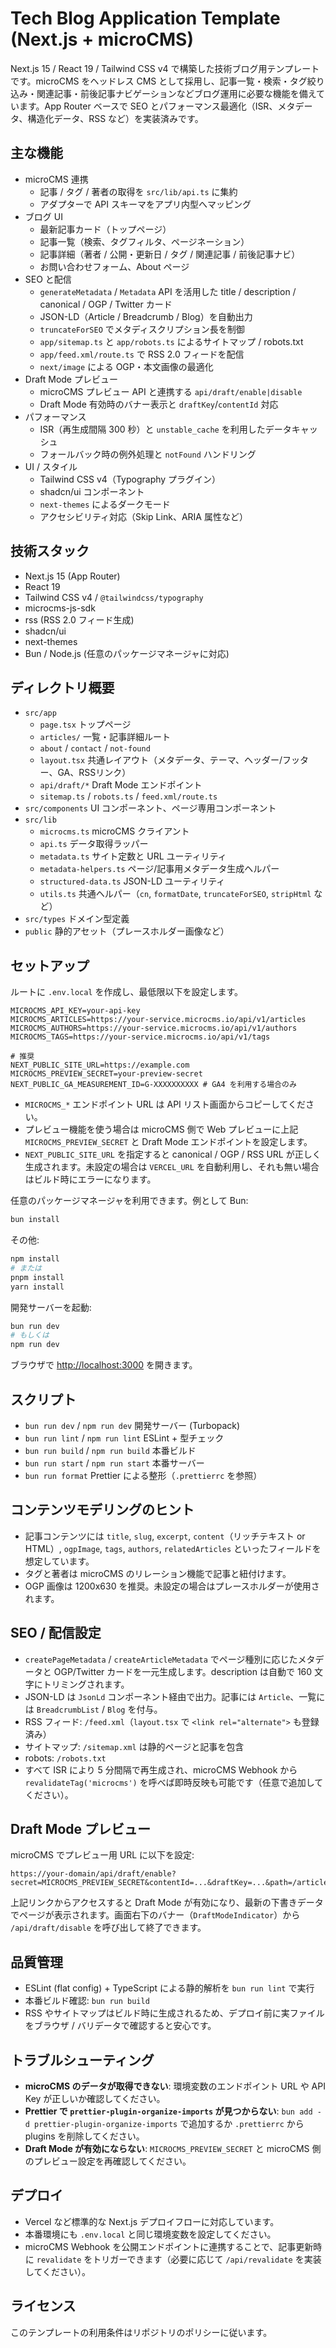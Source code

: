 Tech Blog Application Template (Next.js + microCMS)
==================================================

Next.js 15 / React 19 / Tailwind CSS v4 で構築した技術ブログ用テンプレートです。microCMS をヘッドレス CMS として採用し、記事一覧・検索・タグ絞り込み・関連記事・前後記事ナビゲーションなどブログ運用に必要な機能を備えています。App Router ベースで SEO とパフォーマンス最適化（ISR、メタデータ、構造化データ、RSS など）を実装済みです。

主な機能
--------

- microCMS 連携
  - 記事 / タグ / 著者の取得を `src/lib/api.ts` に集約
  - アダプターで API スキーマをアプリ内型へマッピング
- ブログ UI
  - 最新記事カード（トップページ）
  - 記事一覧（検索、タグフィルタ、ページネーション）
  - 記事詳細（著者 / 公開・更新日 / タグ / 関連記事 / 前後記事ナビ）
  - お問い合わせフォーム、About ページ
- SEO と配信
  - `generateMetadata` / `Metadata` API を活用した title / description / canonical / OGP / Twitter カード
  - JSON-LD（Article / Breadcrumb / Blog）を自動出力
  - `truncateForSEO` でメタディスクリプション長を制御
  - `app/sitemap.ts` と `app/robots.ts` によるサイトマップ / robots.txt
  - `app/feed.xml/route.ts` で RSS 2.0 フィードを配信
  - `next/image` による OGP・本文画像の最適化
- Draft Mode プレビュー
  - microCMS プレビュー API と連携する `api/draft/enable|disable`
  - Draft Mode 有効時のバナー表示と `draftKey`/`contentId` 対応
- パフォーマンス
  - ISR（再生成間隔 300 秒）と `unstable_cache` を利用したデータキャッシュ
  - フォールバック時の例外処理と `notFound` ハンドリング
- UI / スタイル
  - Tailwind CSS v4（Typography プラグイン）
  - shadcn/ui コンポーネント
  - `next-themes` によるダークモード
  - アクセシビリティ対応（Skip Link、ARIA 属性など）

技術スタック
------------

- Next.js 15 (App Router)
- React 19
- Tailwind CSS v4 / `@tailwindcss/typography`
- microcms-js-sdk
- rss (RSS 2.0 フィード生成)
- shadcn/ui
- next-themes
- Bun / Node.js (任意のパッケージマネージャに対応)

ディレクトリ概要
----------------

- `src/app`
  - `page.tsx` トップページ
  - `articles/` 一覧・記事詳細ルート
  - `about` / `contact` / `not-found`
  - `layout.tsx` 共通レイアウト（メタデータ、テーマ、ヘッダー/フッター、GA、RSSリンク）
  - `api/draft/*` Draft Mode エンドポイント
  - `sitemap.ts` / `robots.ts` / `feed.xml/route.ts`
- `src/components` UI コンポーネント、ページ専用コンポーネント
- `src/lib`
  - `microcms.ts` microCMS クライアント
  - `api.ts` データ取得ラッパー
  - `metadata.ts` サイト定数と URL ユーティリティ
  - `metadata-helpers.ts` ページ/記事用メタデータ生成ヘルパー
  - `structured-data.ts` JSON-LD ユーティリティ
  - `utils.ts` 共通ヘルパー（`cn`, `formatDate`, `truncateForSEO`, `stripHtml` など）
- `src/types` ドメイン型定義
- `public` 静的アセット（プレースホルダー画像など）

セットアップ
------------

ルートに `.env.local` を作成し、最低限以下を設定します。

```env
MICROCMS_API_KEY=your-api-key
MICROCMS_ARTICLES=https://your-service.microcms.io/api/v1/articles
MICROCMS_AUTHORS=https://your-service.microcms.io/api/v1/authors
MICROCMS_TAGS=https://your-service.microcms.io/api/v1/tags

# 推奨
NEXT_PUBLIC_SITE_URL=https://example.com
MICROCMS_PREVIEW_SECRET=your-preview-secret
NEXT_PUBLIC_GA_MEASUREMENT_ID=G-XXXXXXXXXX # GA4 を利用する場合のみ
```

- `MICROCMS_*` エンドポイント URL は API リスト画面からコピーしてください。
- プレビュー機能を使う場合は microCMS 側で Web プレビューに上記 `MICROCMS_PREVIEW_SECRET` と Draft Mode エンドポイントを設定します。
- `NEXT_PUBLIC_SITE_URL` を指定すると canonical / OGP / RSS URL が正しく生成されます。未設定の場合は `VERCEL_URL` を自動利用し、それも無い場合はビルド時にエラーになります。

任意のパッケージマネージャを利用できます。例として Bun:

```bash
bun install
```

その他:

```bash
npm install
# または
pnpm install
yarn install
```

開発サーバーを起動:

```bash
bun run dev
# もしくは
npm run dev
```

ブラウザで <http://localhost:3000> を開きます。

スクリプト
----------

- `bun run dev` / `npm run dev` 開発サーバー (Turbopack)
- `bun run lint` / `npm run lint` ESLint + 型チェック
- `bun run build` / `npm run build` 本番ビルド
- `bun run start` / `npm run start` 本番サーバー
- `bun run format` Prettier による整形（`.prettierrc` を参照）

コンテンツモデリングのヒント
----------------------------

- 記事コンテンツには `title`, `slug`, `excerpt`, `content`（リッチテキスト or HTML）, `ogpImage`, `tags`, `authors`, `relatedArticles` といったフィールドを想定しています。
- タグと著者は microCMS のリレーション機能で記事と紐付けます。
- OGP 画像は 1200x630 を推奨。未設定の場合はプレースホルダーが使用されます。

SEO / 配信設定
--------------

- `createPageMetadata` / `createArticleMetadata` でページ種別に応じたメタデータと OGP/Twitter カードを一元生成します。description は自動で 160 文字にトリミングされます。
- JSON-LD は `JsonLd` コンポーネント経由で出力。記事には `Article`、一覧には `BreadcrumbList` / `Blog` を付与。
- RSS フィード: `/feed.xml`（`layout.tsx` で `<link rel="alternate">` も登録済み）
- サイトマップ: `/sitemap.xml` は静的ページと記事を包含
- robots: `/robots.txt`
- すべて ISR により 5 分間隔で再生成され、microCMS Webhook から `revalidateTag('microcms')` を呼べば即時反映も可能です（任意で追加してください）。

Draft Mode プレビュー
----------------------

microCMS でプレビュー用 URL に以下を設定:

```text
https://your-domain/api/draft/enable?secret=MICROCMS_PREVIEW_SECRET&contentId=...&draftKey=...&path=/articles/slug
```

上記リンクからアクセスすると Draft Mode が有効になり、最新の下書きデータでページが表示されます。画面右下のバナー（`DraftModeIndicator`）から `/api/draft/disable` を呼び出して終了できます。

品質管理
--------

- ESLint (flat config) + TypeScript による静的解析を `bun run lint` で実行
- 本番ビルド確認: `bun run build`
- RSS やサイトマップはビルド時に生成されるため、デプロイ前に実ファイルをブラウザ / バリデータで確認すると安心です。

トラブルシューティング
----------------------

- **microCMS のデータが取得できない**: 環境変数のエンドポイント URL や API Key が正しいか確認してください。
- **Prettier で `prettier-plugin-organize-imports` が見つからない**: `bun add -d prettier-plugin-organize-imports` で追加するか `.prettierrc` から plugins を削除してください。
- **Draft Mode が有効にならない**: `MICROCMS_PREVIEW_SECRET` と microCMS 側のプレビュー設定を再確認してください。

デプロイ
--------

- Vercel など標準的な Next.js デプロイフローに対応しています。
- 本番環境にも `.env.local` と同じ環境変数を設定してください。
- microCMS Webhook を公開エンドポイントに連携することで、記事更新時に `revalidate` をトリガーできます（必要に応じて `/api/revalidate` を実装してください）。

ライセンス
----------

このテンプレートの利用条件はリポジトリのポリシーに従います。
